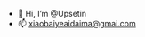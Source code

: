 - 👋 Hi, I’m @Upsetin
- 📫 xiaobaiyeaidaima@gmai.com

<!---
Upsetin/Upsetin is a ✨ special ✨ repository because its `README.md` (this file) appears on your GitHub profile.
You can click the Preview link to take a look at your changes.
--->
